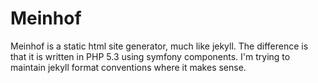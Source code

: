 Meinhof
=======

Meinhof is a static html site generator, much like jekyll.
The difference is that it is written in PHP 5.3 using symfony components.
I'm trying to maintain jekyll format conventions where it makes sense.